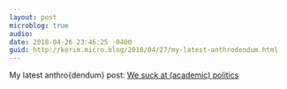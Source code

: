 ```yaml
---
layout: post
microblog: true
audio: 
date: 2018-04-26 23:46:25 -0400
guid: http://kerim.micro.blog/2018/04/27/my-latest-anthrodendum.html
---
```

My latest anthro{dendum} post: [We suck at (academic) politics](https://anthrodendum.org/2018/04/26/we-suck-at-academic-politics/)
